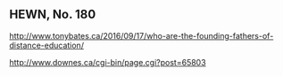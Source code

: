 ## HEWN, No. 180

http://www.tonybates.ca/2016/09/17/who-are-the-founding-fathers-of-distance-education/

http://www.downes.ca/cgi-bin/page.cgi?post=65803


